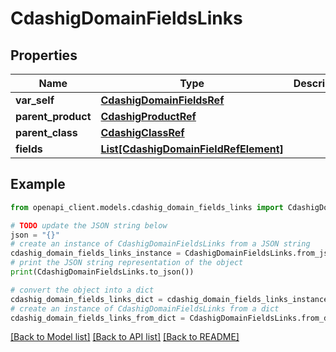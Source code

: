 # CdashigDomainFieldsLinks


## Properties

Name | Type | Description | Notes
------------ | ------------- | ------------- | -------------
**var_self** | [**CdashigDomainFieldsRef**](CdashigDomainFieldsRef.md) |  | [optional] 
**parent_product** | [**CdashigProductRef**](CdashigProductRef.md) |  | [optional] 
**parent_class** | [**CdashigClassRef**](CdashigClassRef.md) |  | [optional] 
**fields** | [**List[CdashigDomainFieldRefElement]**](CdashigDomainFieldRefElement.md) |  | [optional] 

## Example

```python
from openapi_client.models.cdashig_domain_fields_links import CdashigDomainFieldsLinks

# TODO update the JSON string below
json = "{}"
# create an instance of CdashigDomainFieldsLinks from a JSON string
cdashig_domain_fields_links_instance = CdashigDomainFieldsLinks.from_json(json)
# print the JSON string representation of the object
print(CdashigDomainFieldsLinks.to_json())

# convert the object into a dict
cdashig_domain_fields_links_dict = cdashig_domain_fields_links_instance.to_dict()
# create an instance of CdashigDomainFieldsLinks from a dict
cdashig_domain_fields_links_from_dict = CdashigDomainFieldsLinks.from_dict(cdashig_domain_fields_links_dict)
```
[[Back to Model list]](../README.md#documentation-for-models) [[Back to API list]](../README.md#documentation-for-api-endpoints) [[Back to README]](../README.md)


